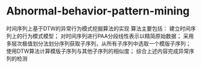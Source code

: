 # Abnormal-behavior-pattern-mining
时间序列上基于DTW的异常行为模式挖掘算法的实现
算法主要包括：
    建立时间序列上的行为模式模型；
    对时间序列进行PAA分段线性表示以精简原始数据；
    采用多层次极值划分法划分序列获取子序列，从所有子序列中选取一个模版子序列；
    使用DTW算法计算模版子序列与其他子序列的相似度；
综合上述内容完成异常序列的检测
